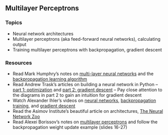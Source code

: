## Multilayer Perceptrons

### Topics
- Neural network architectures
- Multilayer perceptrons (aka feed-forward neural networks), calculating output
- Training multilayer perceptrons with backpropagation, gradient descent

### Resources
- Read Mark Humphry’s notes on [multi-layer neural networks] and the [backpropagation learning algorithm]
- Read Andrew Trask’s articles on building a neural network in Python – [part 1: optimization][Trask Neural Network part 1] and [part 2: gradient descent][Trask Neural Network part 2] – Pay close attention to the diagrams in part 2 to gain an intuition for gradient descent
- Watch Alexander Ihler’s videos on [neural networks], [backpropagation training], and [gradient descent]
- Read the Asimov Institute’s beautiful article on architectures, [The Neural Network Zoo]
- Read Alexei Borissov’s notes on [multilayer perceptrons] and follow the backpropagation weight update example (slides 16-27)


[multi-layer neural networks]: http://computing.dcu.ie/~humphrys/Notes/Neural/multi.neural.html
[backpropagation learning algorithm]: http://computing.dcu.ie/~humphrys/Notes/Neural/backprop.html
[Trask neural network part 1]: http://iamtrask.github.io/2015/07/12/basic-python-network/
[Trask neural network part 2]: http://iamtrask.github.io/2015/07/27/python-network-part2/
[neural networks]: https://www.youtube.com/watch?v=bH6VnezBZfI
[backpropagation training]: https://www.youtube.com/watch?v=6RUwfKNdaV0
[gradient descent]: https://www.youtube.com/watch?v=WnqQrPNYz5Q
[The Neural Network Zoo]: http://www.asimovinstitute.org/neural-network-zoo/
[multilayer perceptrons]: http://aass.oru.se/~lilien/ml/seminars/2007_03_12a-Borissov-MLP_1st_Order_Learning.pdf
